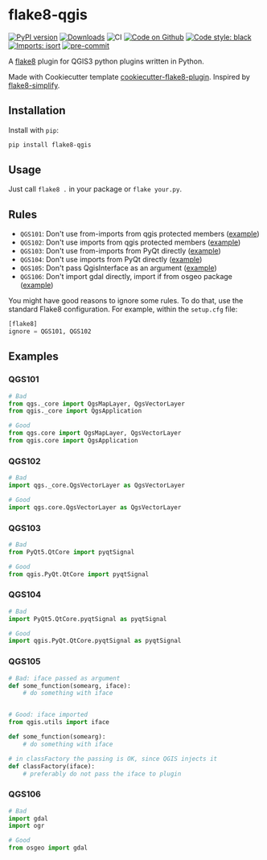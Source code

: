 # flake8-qgis
[![PyPI version](https://badge.fury.io/py/flake8-qgis.svg)](https://badge.fury.io/py/flake8-qgis)
[![Downloads](https://img.shields.io/pypi/dm/flake8-qgis.svg)](https://pypistats.org/packages/flake8-qgis)
![CI](https://github.com/GispoCoding/flake8-qgis/workflows/CI/badge.svg)
[![Code on Github](https://img.shields.io/badge/Code-GitHub-brightgreen)](https://github.com/GispoCoding/flake8-qgis)
[![Code style: black](https://img.shields.io/badge/code%20style-black-000000.svg)](https://github.com/psf/black)
[![Imports: isort](https://img.shields.io/badge/%20imports-isort-%231674b1?style=flat&labelColor=ef8336)](https://pycqa.github.io/isort/)
[![pre-commit](https://img.shields.io/badge/pre--commit-enabled-brightgreen?logo=pre-commit&logoColor=white)](https://github.com/pre-commit/pre-commit)


A [flake8](https://flake8.pycqa.org/en/latest/index.html) plugin for QGIS3 python plugins written in Python.


Made with Cookiecutter template [cookiecutter-flake8-plugin](https://github.com/MartinThoma/cookiecutter-flake8-plugin).
Inspired by [flake8-simplify](https://github.com/MartinThoma/flake8-simplify).

## Installation

Install with `pip`:

```bash
pip install flake8-qgis
```

## Usage

Just call `flake8 .` in your package or `flake your.py`.


## Rules

* `QGS101`: Don't use from-imports from qgis protected members ([example](#QGS101))
* `QGS102`: Don't use imports from qgis protected members ([example](#QGS102))
* `QGS103`: Don't use from-imports from PyQt directly ([example](#QGS103))
* `QGS104`: Don't use imports from PyQt directly ([example](#QGS104))
* `QGS105`: Don't pass QgisInterface as an argument ([example](#QGS105))
* `QGS106`: Don't import gdal directly, import if from osgeo package ([example](#QGS106))



You might have good reasons to ignore some rules.
To do that, use the standard Flake8 configuration. For example, within the `setup.cfg` file:

```python
[flake8]
ignore = QGS101, QGS102
```


## Examples

### QGS101

```python
# Bad
from qgs._core import QgsMapLayer, QgsVectorLayer
from qgis._core import QgsApplication

# Good
from qgs.core import QgsMapLayer, QgsVectorLayer
from qgis.core import QgsApplication
```

### QGS102

```python
# Bad
import qgs._core.QgsVectorLayer as QgsVectorLayer

# Good
import qgs.core.QgsVectorLayer as QgsVectorLayer
```

### QGS103

```python
# Bad
from PyQt5.QtCore import pyqtSignal

# Good
from qgis.PyQt.QtCore import pyqtSignal
```

### QGS104

```python
# Bad
import PyQt5.QtCore.pyqtSignal as pyqtSignal

# Good
import qgis.PyQt.QtCore.pyqtSignal as pyqtSignal
```

### QGS105

```python
# Bad: iface passed as argument
def some_function(somearg, iface):
    # do something with iface


# Good: iface imported
from qgis.utils import iface

def some_function(somearg):
    # do something with iface
```

```python
# in classFactory the passing is OK, since QGIS injects it
def classFactory(iface):
    # preferably do not pass the iface to plugin
```

### QGS106

```python
# Bad
import gdal
import ogr

# Good
from osgeo import gdal
```

